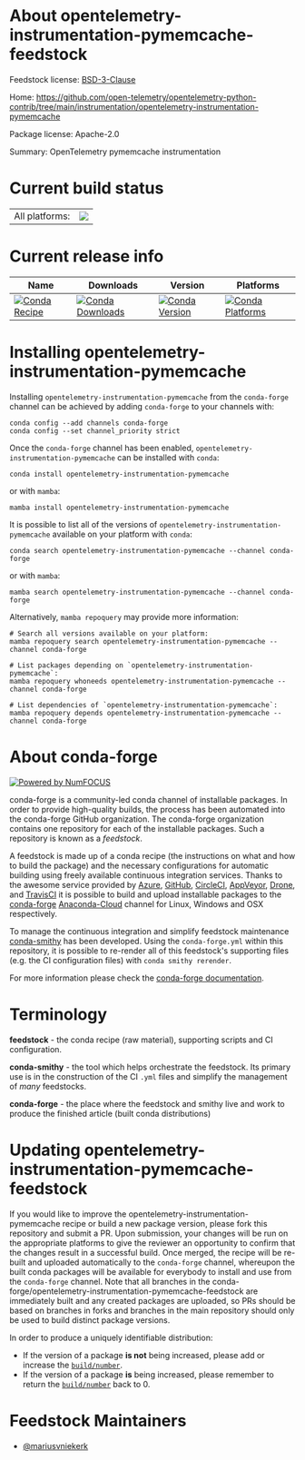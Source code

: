 About opentelemetry-instrumentation-pymemcache-feedstock
========================================================

Feedstock license: [BSD-3-Clause](https://github.com/conda-forge/opentelemetry-instrumentation-pymemcache-feedstock/blob/main/LICENSE.txt)

Home: https://github.com/open-telemetry/opentelemetry-python-contrib/tree/main/instrumentation/opentelemetry-instrumentation-pymemcache

Package license: Apache-2.0

Summary: OpenTelemetry pymemcache instrumentation

Current build status
====================


<table><tr><td>All platforms:</td>
    <td>
      <a href="https://dev.azure.com/conda-forge/feedstock-builds/_build/latest?definitionId=13874&branchName=main">
        <img src="https://dev.azure.com/conda-forge/feedstock-builds/_apis/build/status/opentelemetry-instrumentation-pymemcache-feedstock?branchName=main">
      </a>
    </td>
  </tr>
</table>

Current release info
====================

| Name | Downloads | Version | Platforms |
| --- | --- | --- | --- |
| [![Conda Recipe](https://img.shields.io/badge/recipe-opentelemetry--instrumentation--pymemcache-green.svg)](https://anaconda.org/conda-forge/opentelemetry-instrumentation-pymemcache) | [![Conda Downloads](https://img.shields.io/conda/dn/conda-forge/opentelemetry-instrumentation-pymemcache.svg)](https://anaconda.org/conda-forge/opentelemetry-instrumentation-pymemcache) | [![Conda Version](https://img.shields.io/conda/vn/conda-forge/opentelemetry-instrumentation-pymemcache.svg)](https://anaconda.org/conda-forge/opentelemetry-instrumentation-pymemcache) | [![Conda Platforms](https://img.shields.io/conda/pn/conda-forge/opentelemetry-instrumentation-pymemcache.svg)](https://anaconda.org/conda-forge/opentelemetry-instrumentation-pymemcache) |

Installing opentelemetry-instrumentation-pymemcache
===================================================

Installing `opentelemetry-instrumentation-pymemcache` from the `conda-forge` channel can be achieved by adding `conda-forge` to your channels with:

```
conda config --add channels conda-forge
conda config --set channel_priority strict
```

Once the `conda-forge` channel has been enabled, `opentelemetry-instrumentation-pymemcache` can be installed with `conda`:

```
conda install opentelemetry-instrumentation-pymemcache
```

or with `mamba`:

```
mamba install opentelemetry-instrumentation-pymemcache
```

It is possible to list all of the versions of `opentelemetry-instrumentation-pymemcache` available on your platform with `conda`:

```
conda search opentelemetry-instrumentation-pymemcache --channel conda-forge
```

or with `mamba`:

```
mamba search opentelemetry-instrumentation-pymemcache --channel conda-forge
```

Alternatively, `mamba repoquery` may provide more information:

```
# Search all versions available on your platform:
mamba repoquery search opentelemetry-instrumentation-pymemcache --channel conda-forge

# List packages depending on `opentelemetry-instrumentation-pymemcache`:
mamba repoquery whoneeds opentelemetry-instrumentation-pymemcache --channel conda-forge

# List dependencies of `opentelemetry-instrumentation-pymemcache`:
mamba repoquery depends opentelemetry-instrumentation-pymemcache --channel conda-forge
```


About conda-forge
=================

[![Powered by
NumFOCUS](https://img.shields.io/badge/powered%20by-NumFOCUS-orange.svg?style=flat&colorA=E1523D&colorB=007D8A)](https://numfocus.org)

conda-forge is a community-led conda channel of installable packages.
In order to provide high-quality builds, the process has been automated into the
conda-forge GitHub organization. The conda-forge organization contains one repository
for each of the installable packages. Such a repository is known as a *feedstock*.

A feedstock is made up of a conda recipe (the instructions on what and how to build
the package) and the necessary configurations for automatic building using freely
available continuous integration services. Thanks to the awesome service provided by
[Azure](https://azure.microsoft.com/en-us/services/devops/), [GitHub](https://github.com/),
[CircleCI](https://circleci.com/), [AppVeyor](https://www.appveyor.com/),
[Drone](https://cloud.drone.io/welcome), and [TravisCI](https://travis-ci.com/)
it is possible to build and upload installable packages to the
[conda-forge](https://anaconda.org/conda-forge) [Anaconda-Cloud](https://anaconda.org/)
channel for Linux, Windows and OSX respectively.

To manage the continuous integration and simplify feedstock maintenance
[conda-smithy](https://github.com/conda-forge/conda-smithy) has been developed.
Using the ``conda-forge.yml`` within this repository, it is possible to re-render all of
this feedstock's supporting files (e.g. the CI configuration files) with ``conda smithy rerender``.

For more information please check the [conda-forge documentation](https://conda-forge.org/docs/).

Terminology
===========

**feedstock** - the conda recipe (raw material), supporting scripts and CI configuration.

**conda-smithy** - the tool which helps orchestrate the feedstock.
                   Its primary use is in the construction of the CI ``.yml`` files
                   and simplify the management of *many* feedstocks.

**conda-forge** - the place where the feedstock and smithy live and work to
                  produce the finished article (built conda distributions)


Updating opentelemetry-instrumentation-pymemcache-feedstock
===========================================================

If you would like to improve the opentelemetry-instrumentation-pymemcache recipe or build a new
package version, please fork this repository and submit a PR. Upon submission,
your changes will be run on the appropriate platforms to give the reviewer an
opportunity to confirm that the changes result in a successful build. Once
merged, the recipe will be re-built and uploaded automatically to the
`conda-forge` channel, whereupon the built conda packages will be available for
everybody to install and use from the `conda-forge` channel.
Note that all branches in the conda-forge/opentelemetry-instrumentation-pymemcache-feedstock are
immediately built and any created packages are uploaded, so PRs should be based
on branches in forks and branches in the main repository should only be used to
build distinct package versions.

In order to produce a uniquely identifiable distribution:
 * If the version of a package **is not** being increased, please add or increase
   the [``build/number``](https://docs.conda.io/projects/conda-build/en/latest/resources/define-metadata.html#build-number-and-string).
 * If the version of a package **is** being increased, please remember to return
   the [``build/number``](https://docs.conda.io/projects/conda-build/en/latest/resources/define-metadata.html#build-number-and-string)
   back to 0.

Feedstock Maintainers
=====================

* [@mariusvniekerk](https://github.com/mariusvniekerk/)

